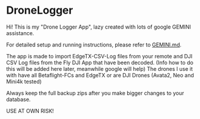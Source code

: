 # DroneLogger

Hi!
This is my "Drone Logger App", lazy created with lots of google GEMINI assistance.

For detailed setup and running instructions, please refer to [GEMINI.md](GEMINI.md).

The app is made to import EdgeTX-CSV-Log files from your remote and DJI CSV Log files from the Fly DJI App that have been decoded. (Info how to do this will be added here later, meanwhile google will help)
The drones I use it with have all Betaflight-FCs and EdgeTX or are DJI Drones (Avata2, Neo and Mini4k tested)

Always keep the full backup zips after you make bigger changes to your database.

USE AT OWN RISK!
